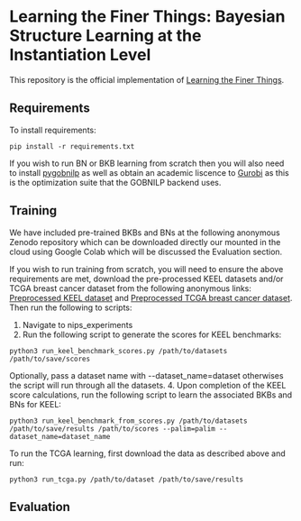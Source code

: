 # Learning the Finer Things: Bayesian Structure Learning at the Instantiation Level
This repository is the official implementation of [Learning the Finer Things](https://openreview.net/forum?id=tQQiKqGLK0g&referrer=%5BAuthor%20Console%5D(%2Fgroup%3Fid%3DNeurIPS.cc%2F2022%2FConference%2FAuthors%23your-submissions)).

## Requirements

To install requirements:
```setup
pip install -r requirements.txt
```

If you wish to run BN or BKB learning from scratch then you will also need to install [pygobnilp](https://www.cs.york.ac.uk/aig/sw/gobnilp/) as well as obtain an academic liscence to [Gurobi](https://www.gurobi.com/) as this is the optimization suite that the GOBNILP backend uses. 

## Training
We have included pre-trained BKBs and BNs at the following anonymous Zenodo repository which can be downloaded directly our mounted in the cloud using Google Colab which will be discussed the Evaluation section.

If you wish to run training from scratch, you will need to ensure the above requirements are met, download the pre-processed KEEL datasets and/or TCGA breast cancer dataset from the following anonymous links: [Preprocessed KEEL dataset](https://zenodo.org/record/6580480#.Yo-2IlRBxPY) and [Preprocessed TCGA breast cancer dataset](https://zenodo.org/record/6584753#.Yo-1g1RBxPY). Then run the following to scripts:
1. Navigate to nips_experiments
2. Run the following script to generate the scores for KEEL benchmarks:
```score
python3 run_keel_benchmark_scores.py /path/to/datasets /path/to/save/scores
```
Optionally, pass a dataset name with --dataset_name=dataset otherwises the script will run through all the datasets.
4. Upon completion of the KEEL score calculations, run the following script to learn the associated BKBs and BNs for KEEL:
```learn
python3 run_keel_benchmark_from_scores.py /path/to/datasets /path/to/save/results /path/to/scores --palim=palim --dataset_name=dataset_name
```

To run the TCGA learning, first download the data as described above and run:
```learn_tcga
python3 run_tcga.py /path/to/dataset /path/to/save/results
```

## Evaluation
